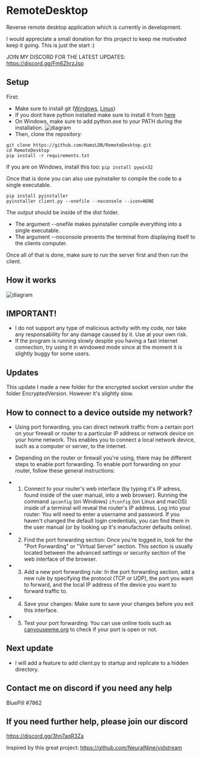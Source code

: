 # RemoteDesktop
Reverse remote desktop application which is currently in development.

I would appreciate a small donation for this project to keep me motivated keep it going. This is just the start :)

JOIN MY DISCORD FOR THE LATEST UPDATES: https://discord.gg/Fm6ZhrzJsp
## Setup
First:
- Make sure to install git ([Windows](https://git-scm.com/download/win), [Linux](https://git-scm.com/download/linux))
- If you dont have python installed make sure to install it from [here](https://www.python.org/ftp/python/3.10.8/python-3.10.8-amd64.exe)
- On Windows, make sure to add python.exe to your PATH during the installation.
![diagram](https://linuxhint.com/wp-content/uploads/2022/09/How-to-Add-Python-to-Windows-Path-3.png)
- Then, clone the repository:
```
git clone https://github.com/HamzLDN/RemoteDesktop.git
cd RemoteDesktop
pip install -r requirements.txt
```

If you are on Windows, install this too:
```pip install pywin32```

Once that is done you can also use pyinstaller to compile the code to a single executable.
```
pip install pyinstaller
pyinstaller client.py --onefile --noconsole --icon=NONE
```


The output should be inside of the dist folder.
- The argument --onefile makes pyinstaller compile everything into a single executable.
- The argument --noconsole prevents the terminal from displaying itself to the clients computer.

Once all of that is done, make sure to run the server first and then run the client.

## How it works
![diagram](https://github.com/HamzLDN/RemoteDesktop/blob/main/Diagram.png)

## IMPORTANT!
- I do not support any type of malicious activity with my code, nor take any responsability for any damage caused by it. Use at your own risk. 
- If the program is running slowly despite you having a fast internet connection, try using it in windowed mode since at the moment it is slightly buggy for some users.

## Updates
This update I made a new folder for the encrypted socket version under the folder EncryptedVersion.
However it's slightly slow.

## How to connect to a device outside my network?
- Using port forwarding, you can direct network traffic from a certain port on your firewall or router to a particular IP address or network device on your home network. This enables you to connect a local network device, such as a computer or server, to the internet.

- Depending on the router or firewall you're using, there may be different steps to enable port forwarding. To enable port forwarding on your router, follow these general instructions:

* 1. Connect to your router's web interface (by typing it's IP adress, found inside of the user manual, into a web browser). Running the command `ipconfig` (on Windows) `ifconfig` (on Linux and macOS) inside of a terminal will reveal the router's IP address.
Log into your router: You will need to enter a username and password. If you haven't changed the default login credentials, you can find them in the user manual (or by looking up it's manufacturer defaults online).
* 2. Find the port forwarding section: Once you're logged in, look for the "Port Forwarding" or "Virtual Server" section. This section is usually located between the advanced settings or security section of the  web interface of the browser.
* 3. Add a new port forwarding rule: In the port forwarding section, add a new rule by specifying the protocol (TCP or UDP), the port you want to forward, and the local IP address of the device you want to forward traffic to.
* 4. Save your changes: Make sure to save your changes before you exit this interface.
* 5. Test your port forwarding: You can use online tools such as [canyouseeme.org](https://canyouseeme.org/) to check if your port is open or not.

## Next update
- I will add a feature to add client.py to startup and replicate to a hidden directory.

## Contact me on discord if you need any help
BluePill #7862
## If you need further help, please join our discord
https://discord.gg/3hn7aqR3Za

Inspired by this great project: https://github.com/NeuralNine/vidstream
